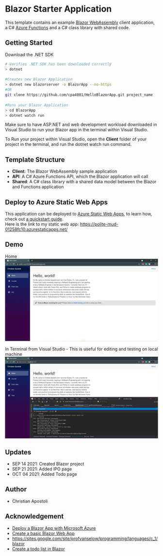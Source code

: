 # Blazor Starter Application

This template contains an example [Blazor WebAssembly](https://docs.microsoft.com/aspnet/core/blazor/?view=aspnetcore-3.1#blazor-webassembly) client application, a C# [Azure Functions](https://docs.microsoft.com/azure/azure-functions/functions-overview) and a C# class library with shared code.

## Getting Started
Download the .NET SDK
``` sh
# Verifies .NET SDK has been downloaded correctly
> dotnet

#Creates new Blazor Application
> dotnet new blazorserver -o BlazorApp --no-https
#OR
git clone https://github.com/cpa4001/HelloBlazorApp.git project_name

#Runs your Blazor Application
> cd BlazorApp
> dotnet watch run
```
Make sure to have ASP.NET and web development workload downloaded in Visual Studio to run your Blazor app in the terminal within Visual Studio.

To Run your project within Visual Studio, open the **Client** folder of your project in the terminal, and run the dotnet watch run command.

## Template Structure

- **Client**: The Blazor WebAssembly sample application
- **API**: A C# Azure Functions API, which the Blazor application will call
- **Shared**: A C# class library with a shared data model between the Blazor and Functions application

## Deploy to Azure Static Web Apps

This application can be deployed to [Azure Static Web Apps](https://docs.microsoft.com/azure/static-web-apps), to learn how, check out [a quickstart guide](https://aka.ms/blazor-swa/quickstart). <br/>
Here is the link to my static web app: https://polite-mud-01258fc10.azurestaticapps.net/

## Demo
Home
![Sample Image](BlazorAppv1.PNG)

In Terminal from Visual Studio - This is useful for editing and testing on local machine
![Sample Image](BlazorAppFromTerminal.PNG)

## Updates
- SEP 14 2021: Created Blazor project
- SEP 21 2021: Added IPO page
- OCT 04 2021: Added Todo page

## Author
- Christian Apostoli

## Acknowledgement 
- [Deploy a Blazor App with Microsoft Azure](https://devblogs.microsoft.com/aspnet/azure-static-web-apps-with-blazor/)
- [Create a basic Blazor Web App](https://dotnet.microsoft.com/learn/aspnet/blazor-tutorial/intro)
- https://sites.google.com/site/profvanselow/programming/languages/c_1/blazor 
- [Create a todo list in Blazor](https://docs.microsoft.com/en-us/aspnet/core/tutorials/build-a-blazor-app?view=aspnetcore-5.0)


